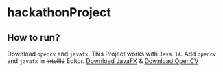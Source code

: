 # hackathonProject
## How to run?
Download `opencv` and `javafx`. This Project works with `Java 14`.
Add `opencv` and `javafx` in ~~IntellIJ~~ Editor.
 [Download JavaFX](https://gluonhq.com/products/javafx/) &
 [Download OpenCV](https://opencv.org/releases/)
